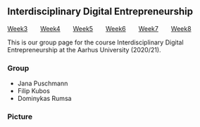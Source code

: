 ## Interdisciplinary Digital Entrepreneurship

[Week3](./README.md) &ensp;&ensp;&ensp; [Week4](case_work/week4.md) &ensp;&ensp;&ensp; [Week5](case_work/week5.md) &ensp;&ensp;&ensp; [Week6](case_work/week6.md) 
&ensp;&ensp;&ensp; [Week7](case_work/week7.md) &ensp;&ensp;&ensp; [Week8](case_work/week8.md)

This is our group page for the course Interdisciplinary Digital Entrepreneurship at the Aarhus University (2020/21).

### Group

- Jana Puschmann
- Filip Kubos
- Dominykas Rumsa

### Picture
